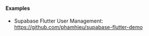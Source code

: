 #### Examples

- Supabase Flutter User Management: https://github.com/phamhieu/supabase-flutter-demo
